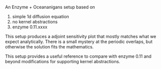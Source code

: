 An Enzyme + Oceananigans setup based on 

  1. simple 1d diffusion equation
  2. no kernel abstractions
  3. enzyme 0.11.xxxx

This setup produces a adjoint sensitivity plot
that mostly matches what we expect analytically.
There is a small mystery at the periodic overlaps,
but otherwise the solution fits the mathematics.

This setup provides a useful reference to compare
with enzyme 0.11 and beyond modifications for supporting
kernel abstractions.
